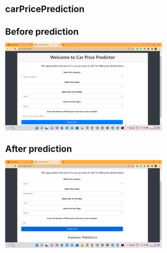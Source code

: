 # **carPricePrediction**
# Before prediction
![](https://github.com/siddheshpunde/carPricePrediction/blob/main/Screenshot%20(94).png)


# After prediction
![](https://github.com/siddheshpunde/carPricePrediction/blob/main/Screenshot%20(95).png)
